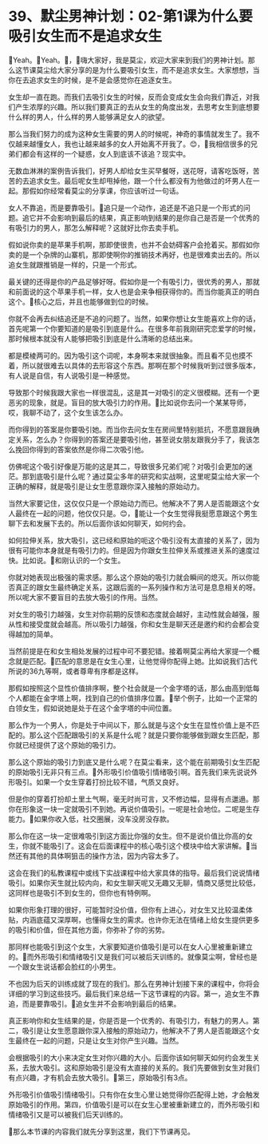 # 39、默尘男神计划：02-第1课为什么要吸引女生而不是追求女生

🎼Yeah。🎼Yeah。🎼，🎼嗨大家好，我是莫尘，欢迎大家来到我们的男神计划。那么这节课莫尘给大家分享的是为什么要吸引女生，而不是追求女生。大家想想，当你在去追求女生的时候，是不是会感觉你在追逐女生。

女生却一直在跑。而我们去吸引女生的时候，反而会变成女生会向我们靠近，对我们产生浓厚的兴趣。所以我们要真正的去从女生的角度出发，去思考女生到底想要什么样的男人，什么样的男人能够满足女人的欲望。

那么当我们努力的成为这种女生需要的男人的时候呢，神奇的事情就发生了。我不仅越来越懂女人，我也让越来越多的女人开始离不开我了。😊，🎼我相信很多的兄弟们都会有这样的一个疑惑，女人到底该不该追？现实中。

无数血淋淋的案例告诉我们，好男人却给女生买早餐呀，送花呀，请客吃饭呀，苦苦的去追求女生。最后呢女生却甩掉他，跟一个什么都没有为他做过的坏男人在一起。那假如你经常看莫尘的分享课，你应该听过一句话。

女人不靠追，而是要靠吸引。🎼追只是一个动作，追还是不追只是一个形式的问题。追它并不会影响到最后的结果，真正影响到结果的是你自己是否是一个优秀的有吸引力的男人，那怎么解释呢？这就好比你去卖手机。

假如说你卖的是苹果手机啊，那即使很贵，也并不会妨碍客户会抢着买。那假如你卖的是一个杂牌的山寨机，那即使啊你的推销技术再好，也是很难卖出去的。所以追女生就跟推销是一样的，只是一个形式。

最关键的还得是你的产品足够好呀。假如你是一个有吸引力，很优秀的男人，那就和前面说的这个苹果手机一样，女人也是会来争相获得你的。而当你能真正的明白这个。🎼核心之后，并且也能够做到位的时候。

你就不会再去纠结追还是不追的问题了。当然，如果你想让女生能喜欢上你的话，首先呢第一个你要知道的是吸引到底是什么。在很多年前我刚研究恋爱学的时候，那时候根本就没有人能够把吸引到底是什么清晰的总结出来。

都是模棱两可的。因为吸引这个词呢，本身啊本来就很抽象。而且看不见也摸不着，所以就很难去以具体的去形容这个东西。那啊在那个时候我听到过很多版本，有人说是自信，有人说吸引是一种感觉。

导致那个时候我跟大家也一样很混乱，这是其一对吸引的定义很模糊。还有一个更恶劣的现象，就是。盲目的放大吸引力的作用。🎼比如说你去问一个某某导师，哎，我聊不动了，这个女生该怎么办。

而你得到的答案是你要吸引她。而当你去问女生在房间里特别抵抗，不愿意跟我确定关系，怎么办？你得到的答案还是要吸引他，甚至说女朋友跟我分手了，我该怎么挽回你得到的答案依然是你得二次吸引他。

仿佛呢这个吸引好像是万能的这是其二，导致很多兄弟们呢？对吸引会更加的迷茫。那到底吸引是什么呢？通过莫尘多年的研究和实战啊，这里呢莫尘给大家一个正确的解释，就是吸引是让女生愿意跟你深入接触的原始动力。

当然大家要记住，这仅仅只是一个原始动力而已。他解决不了男人是否能跟这个女人最终在一起的问题，他仅仅只是。😊，🎼能让一个女生觉得我挺愿意跟这个男生聊下去和发展下去的。所以后面你该如何聊天，如何约会。

如何拉伸关系，放大吸引，这已经和原始的呃这个吸引没有太直接的关系了，因为很有可能你本身就是有吸引力的。但是因为你跟女生拉伸关系或推进关系的速度过快。比如说。🎼和刚认识的一个女生。

你就对她表现出极强的需求感。那么这个原始的吸引力就会瞬间的熄灭。所以你能否真正的跟女生最终确定关系，这跟后面的一系列操作和方法可是息息相关的呀。所以呢大家不要盲目的去放大吸引的作用。当然。

对女生的吸引力越强，女生对你前期的反馈和态度就会越好，主动性就会越强，服从性和接受度就会越高。所以吸引力越强，你和女生是聊天还是邀约和约会都会变得越加的简单。

当然前提是在和女生相处发展的过程中可不要犯错。接着啊莫尘再给大家提一个概念就是匹配。🎼匹配的意思是在女生心里，让他觉得你配得上她。比如说我们古代所说的36九等啊，或者尊卑有序都是这样。

那假如按照这个显性价值排序啊，整个社会就是一个金字塔的话，那么由高到低每个人都能在金字塔上啊，找到自己的价值排序位置。🎼举个例子，比如一个正常的白领女生，假如说她是处于在这个金字塔的中间位置。

那么作为一个男人，你是处于中间以下，那么就是与这个女生在显性价值上是不匹配的。那么这个匹配跟吸引的关系是什么呢？就是只要你能够做到跟女生匹配，那你就已经提供了这个原始的吸引力。

那么这个原始的吸引力到底又是什么呢？在莫尘看来，这个能在前期吸引女生匹配的原始吸引无非只有三点。🎼外形吸引价值吸引情绪吸引啊。首先我们来先说说外形吸引。如果一个女生穿着打扮比较不错，气质又良好。

但是你的穿着打扮却土里土气啊，毫无时尚可言，又不修边幅，显得有点邋遢。那你在形象这一块一定就吸引不到她。再说价值吸引。一呢是社会地位。二呢是生存能力。🎼如果你收入低，社交圈展，没车没房没存款。

那么你在这一块一定很难吸引到这方面比你强的女生。但不是说价值比你高的女生，你就不能吸引了。这会在后面课程中的核心吸引这个模块中给大家讲解。🎼当然还有其他的具体啊狙击的操作方法，因为内容太多了。

这会在我们的私教课程中或线下实战课程中给大家具体的指导。最后我们说说情绪吸引。如果你天生就比较内向，和女生聊天呢又无趣又无聊，情商又感觉比较低，这同样也是吸引不到女生的，但你也有特例啊。

如果你形象打理的很好，可能暂时没价值，但你有上进心，对女生又比较温柔体贴，内涵底蕴又深厚啊，也懂得女生的需求。也许你无法在情绪上给女生提供更多的吸引和价值，但在其他方面，你弥补了你的劣势。

那同样也能吸引到这个女生，大家要知道价值吸引是可以在女人心里被重新建立的。🎼而外形吸引和情绪吸引又是我们可以被后天训练的。就像莫尘啊，曾经也是一个跟女生说话都会脸红的小男生。

不也因为后天的训练成就了现在的我们。那么在男神计划接下来的课程中，你将会详细的学习到这些技巧。最后我们来总结一下这节课程的内容。第一，追女生不靠追，而是要靠吸引。🎼追女生并不会影响到最后的结果。

真正影响你和女生结果的是，你是否是一个优秀的、有吸引力，有魅力的男人。第二，吸引是让女生愿意跟你深入接触的原始动力，他解决不了男人是否能跟这个女生最终在一起的问题，只是让女生对你产生兴趣。当然。

会根据吸引的大小来决定女生对你兴趣的大小。后面你该如何聊天如何约会发生关系，去放大吸引。这和原始吸引是没有太直接的关系的。我们先要做到女生对我们有点兴趣，才有机会去放大吸引。🎼第三，原始吸引有3点。

外形吸引价值吸引情绪吸引。只有你在女生心里让她觉得你匹配得上她，才会触发原始吸引的作用。第四，价值吸引是可以在女生心里被重新建立的，而外形吸引和情绪吸引又是可以被我们后天训练的。

🎼那么本节课的内容我们就先分享到这里，我们下节课再见。